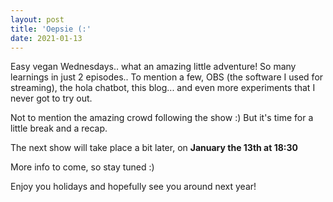 ```yaml
---
layout: post
title: 'Oepsie (:'
date: 2021-01-13
---
```

Easy vegan Wednesdays.. what an amazing little adventure! So many learnings in just 2 episodes.. To mention a few, OBS (the software I used for streaming), the hola chatbot, this blog... and even more experiments that I never got to try out. 

Not to mention the amazing crowd following the show :) But it's time for a little break and a recap.

The next show will take place a bit later, on **January the 13th at 18:30**

More info to come, so stay tuned :)

Enjoy you holidays and hopefully see you around next year!
